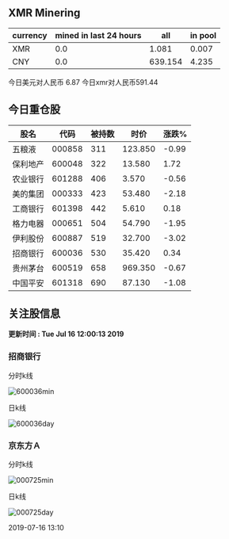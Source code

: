 ## XMR Minering

|currency|mined in last 24 hours|all|in pool|
|---|---|---|---|
|XMR|0.0|1.081|0.007|
|CNY|0.0|639.154|4.235|

今日美元对人民币 6.87	今日xmr对人民币591.44


## 今日重仓股 

|股名|代码|被持数|时价|涨跌%|
|---|---|---|---|---|
|五粮液|000858|311|123.850|-0.99|
|保利地产|600048|322|13.580|1.72|
|农业银行|601288|406|3.570|-0.56|
|美的集团|000333|423|53.480|-2.18|
|工商银行|601398|442|5.610|0.18|
|格力电器|000651|504|54.790|-1.95|
|伊利股份|600887|519|32.700|-3.02|
|招商银行|600036|530|35.420|0.34|
|贵州茅台|600519|658|969.350|-0.67|
|中国平安|601318|690|87.130|-1.08|

## 关注股信息
**更新时间 : Tue Jul 16 12:00:13 2019**
### 招商银行 
分时k线

![600036min](http://image.sinajs.cn/newchart/min/n/sh600036.gif)

日k线

![600036day](http://image.sinajs.cn/newchart/daily/n/sh600036.gif)

### 京东方Ａ 
分时k线

![000725min](http://image.sinajs.cn/newchart/min/n/sz000725.gif)

日k线

![000725day](http://image.sinajs.cn/newchart/daily/n/sz000725.gif)

2019-07-16 13:10